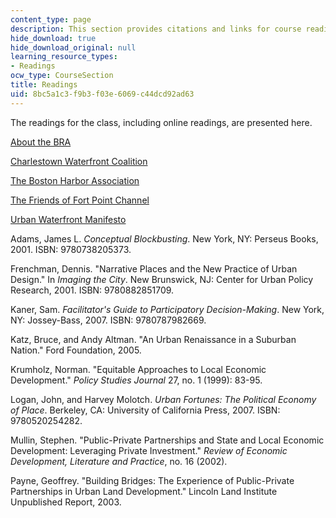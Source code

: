 ```yaml
---
content_type: page
description: This section provides citations and links for course readings.
hide_download: true
hide_download_original: null
learning_resource_types:
- Readings
ocw_type: CourseSection
title: Readings
uid: 8bc5a1c3-f9b3-f03e-6069-c44dcd92ad63
---
```


The readings for the class, including online readings, are presented here.

[About the BRA](http://www.bostonplans.org/about-us)

[Charlestown Waterfront Coalition](http://cwcinfo.blogspot.in/)

[The Boston Harbor Association](http://www.tbha.org/)

[The Friends of Fort Point Channel](https://www.friendsoffortpoint.org/mission)

[Urban Waterfront Manifesto](http://www.waterfrontcenter.org/about/manifesto.html)

Adams, James L. _Conceptual Blockbusting_. New York, NY: Perseus Books, 2001. ISBN: 9780738205373.

Frenchman, Dennis. "Narrative Places and the New Practice of Urban Design." In _Imaging the City_. New Brunswick, NJ: Center for Urban Policy Research, 2001. ISBN: 9780882851709.

Kaner, Sam. _Facilitator's Guide to Participatory Decision-Making_. New York, NY: Jossey-Bass, 2007. ISBN: 9780787982669.

Katz, Bruce, and Andy Altman. "An Urban Renaissance in a Suburban Nation." Ford Foundation, 2005.

Krumholz, Norman. "Equitable Approaches to Local Economic Development." _Policy Studies Journal_ 27, no. 1 (1999): 83-95.

Logan, John, and Harvey Molotch. _Urban Fortunes: The Political Economy of Place_. Berkeley, CA: University of California Press, 2007. ISBN: 9780520254282.

Mullin, Stephen. "Public-Private Partnerships and State and Local Economic Development: Leveraging Private Investment." _Review of Economic Development, Literature and Practice_, no. 16 (2002).

Payne, Geoffrey. "Building Bridges: The Experience of Public-Private Partnerships in Urban Land Development." Lincoln Land Institute Unpublished Report, 2003.